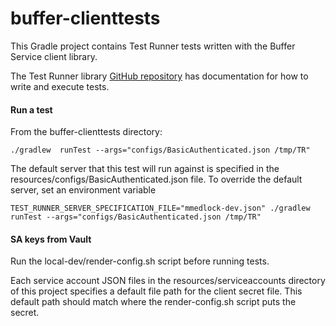 # buffer-clienttests
This Gradle project contains Test Runner tests written with the Buffer Service client library.

The Test Runner library [GitHub repository](https://github.com/DataBiosphere/terra-test-runner) has documentation for
how to write and execute tests.

#### Run a test
From the buffer-clienttests directory:
```
./gradlew  runTest --args="configs/BasicAuthenticated.json /tmp/TR"
```

The default server that this test will run against is specified in the resources/configs/BasicAuthenticated.json file.
To override the default server, set an environment variable
```
TEST_RUNNER_SERVER_SPECIFICATION_FILE="mmedlock-dev.json" ./gradlew  runTest --args="configs/BasicAuthenticated.json /tmp/TR"
```

#### SA keys from Vault
Run the local-dev/render-config.sh script before running tests.

Each service account JSON files in the resources/serviceaccounts directory of this project specifies a default file
path for the client secret file. This default path should match where the render-config.sh script puts the secret.
